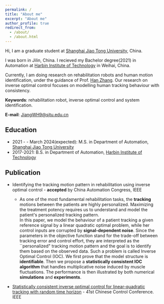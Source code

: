 ```yaml
---
permalink: /
title: "About me"
excerpt: "About me"
author_profile: true
redirect_from: 
  - /about/
  - /about.html
---
```


Hi, I am a graduate student at [Shanghai Jiao Tong University](https://en.sjtu.edu.cn/), China.

I was born in Jilin, China. I recieved my Bachelor degree(2021) in Automation at [Harbin Institute of Technology](http://en.hit.edu.cn/) in Weihai, China.

Currently,  I am doing research on rehabilitation robots and human motion identification, under the guidance of  Prof. [Han Zhang](https://zhanghan-tc.github.io/).
Our research on inverse optimal control focuses on modelling human tracking behaviour with consistency.

 **Keywords**: rehabilitation robot,  inverse optimal control and system identification.

**E-mail**: JiangWH9@sjtu.edu.cn

Education
------
- 2021 - - March 2024(expected): M.S. in Department of Automation, [Shanghai Jiao Tong University](https://en.sjtu.edu.cn/)
- 2017-2021: B.S. in Department of Automation, [Harbin Institute of Technology](http://en.hit.edu.cn/)

Publication
------
- Identifying the tracking motion pattern in rehabilitation using inverse optimal control - **accepted** by China Automation Congress, IEEE

  - As one of the most fundamental rehabilitation tasks, the **tracking** motions between the patients are highly personalized. Maximizing the treatment potency requires us to understand and model the patient's personalized tracking pattern.  
  In this paper, we model the behaviour of a patient tracking a given reference signal by a linear quadratic optimal problem, while her control inputs are corrupted by **signal-dependent noise**. Since the parameters in the objective function stand for the trade-off between tracking error and control effort, they are interpreted as the ``personalized" tracking motion pattern and the goal is to identify them based on the observed data. Such a problem is called Inverse Optimal Control (IOC). We first prove that the model structure is **identifiable**. Then we propose a **statistically consistent IOC algorithm** that handles multiplicative noise induced by muscle fluctuations. The performance is then illustrated by both numerical **simulations** and **experiments**.  
<!--
My designed robot platform: solidworks
![solidworks](/images/robot.png)
-->

- [Statistically consistent inverse optimal control for linear-quadratic tracking with random time horizon](https://ieeexplore.ieee.org/abstract/document/9902327) - 41st Chinese Control Conference. IEEE


